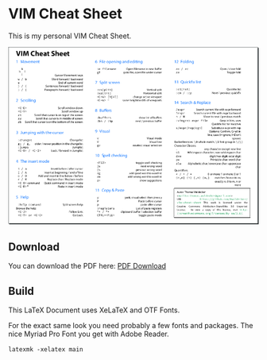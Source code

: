 # VIM Cheat Sheet

This is my personal VIM Cheat Sheet.

![preview](./main.png)

## Download

You can download the PDF here: [PDF Download](https://github.com/twaldecker/vim-cheat-sheet/raw/vim/main.pdf)

## Build

This LaTeX Document uses XeLaTeX and OTF Fonts.

For the exact same look you need probably a few fonts and packages. The nice
Myriad Pro Font you get with Adobe Reader.

    latexmk -xelatex main
